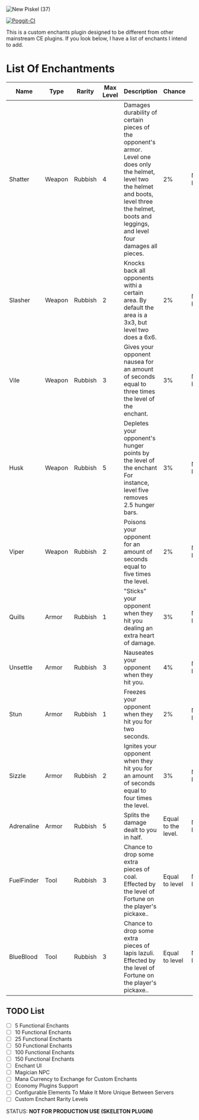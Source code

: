 ![New Piskel (37)](https://user-images.githubusercontent.com/77890259/132428945-5f1c0c64-4f68-4fb6-8efc-00f32683d854.png)

[![Poggit-CI](https://poggit.pmmp.io/ci.badge/Vqnic/CustomEnchanter/CustomEnchanter/master)](https://poggit.pmmp.io/ci/Vqnic/CustomEnchanter)

This is a custom enchants plugin designed to be different from other mainstream CE plugins. If you look below, I have a list of enchants I intend to add.


# List Of Enchantments
| Name  | Type | Rarity | Max Level | Description | Chance | Functional |
| ------------- | ------------- | ------------- | ------------- | ------------- | ------------- | ------------- |
| Shatter | Weapon | Rubbish | 4 | Damages durability of certain pieces of the opponent's armor. Level one does only the helmet, level two the helmet and boots, level three the helmet, boots and leggings, and level four damages all pieces. | 2% | NOT IMPLEMENTED |
| Slasher | Weapon | Rubbish | 2 | Knocks back all opponents withi a certain area. By default the area is a 3x3, but level two does a 6x6. | 2% | NOT IMPLEMENTED |
| Vile | Weapon | Rubbish | 3 | Gives your opponent nausea for an amount of seconds equal to three times the level of the enchant. | 3% | NOT IMPLEMENTED |
| Husk | Weapon | Rubbish | 5 | Depletes your opponent's hunger points by the level of the enchant For instance, level five removes 2.5 hunger bars.| 3% | NOT IMPLEMENTED |
| Viper | Weapon | Rubbish | 2 | Poisons your opponent for an amount of seconds equal to five times the level. | 2% | NOT IMPLEMENTED |
| Quills | Armor | Rubbish | 1 | "Sticks" your opponent when they hit you dealing an extra heart of damage. | 3% | NOT IMPLEMENTED |
| Unsettle | Armor | Rubbish | 3 | Nauseates your opponent when they hit you. | 4% | NOT IMPLEMENTED |
| Stun | Armor | Rubbish | 1 | Freezes your opponent when they hit you for two seconds. | 2% | NOT IMPLEMENTED |
| Sizzle | Armor | Rubbish | 2 | Ignites your opponent when they hit you for an amount of seconds equal to four times the level. | 3% | NOT IMPLEMENTED |
| Adrenaline | Armor | Rubbish | 5 | Splits the damage dealt to you in half. | Equal to the level. | NOT IMPLEMENTED |
| FuelFinder | Tool | Rubbish | 3 | Chance to drop some extra pieces of coal. Effected by the level of Fortune on the player's pickaxe.. | Equal to level | NOT IMPLEMENTED |
| BlueBlood | Tool | Rubbish | 3 | Chance to drop some extra pieces of lapis lazuli. Effected by the level of Fortune on the player's pickaxe.. | Equal to level | NOT IMPLEMENTED |


## TODO List
- [ ] 5 Functional Enchants
- [ ] 10 Functional Enchants
- [ ] 25 Functional Enchants
- [ ] 50 Functional Enchants
- [ ] 100 Functional Enchants
- [ ] 150 Functional Enchants
- [ ] Enchant UI
- [ ] Magician NPC
- [ ] Mana Currency to Exchange for Custom Enchants
- [ ] Economy Plugins Support
- [ ] Configurable Elements To Make It More Unique Between Servers
- [ ] Custom Enchant Rarity Levels

STATUS: **NOT FOR PRODUCTION USE (SKELETON PLUGIN)**
